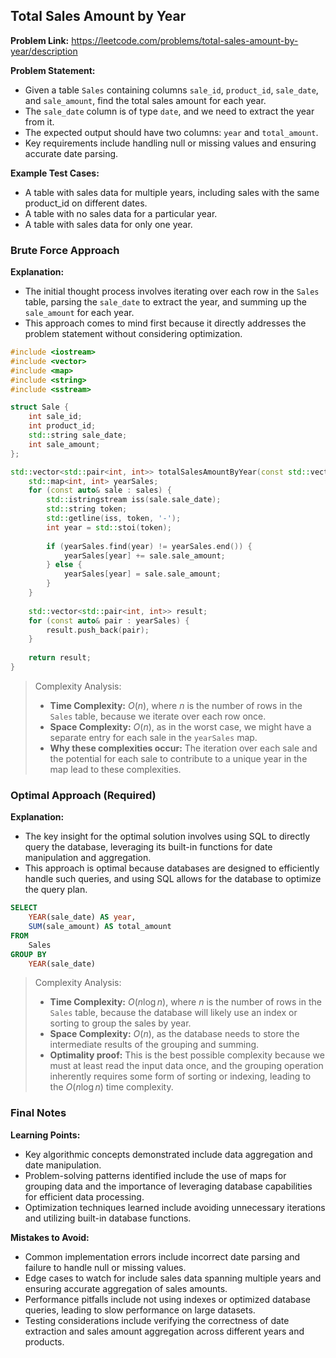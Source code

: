 ## Total Sales Amount by Year

**Problem Link:** https://leetcode.com/problems/total-sales-amount-by-year/description

**Problem Statement:**
- Given a table `Sales` containing columns `sale_id`, `product_id`, `sale_date`, and `sale_amount`, find the total sales amount for each year.
- The `sale_date` column is of type `date`, and we need to extract the year from it.
- The expected output should have two columns: `year` and `total_amount`.
- Key requirements include handling null or missing values and ensuring accurate date parsing.

**Example Test Cases:**
- A table with sales data for multiple years, including sales with the same product_id on different dates.
- A table with no sales data for a particular year.
- A table with sales data for only one year.

### Brute Force Approach

**Explanation:**
- The initial thought process involves iterating over each row in the `Sales` table, parsing the `sale_date` to extract the year, and summing up the `sale_amount` for each year.
- This approach comes to mind first because it directly addresses the problem statement without considering optimization.

```cpp
#include <iostream>
#include <vector>
#include <map>
#include <string>
#include <sstream>

struct Sale {
    int sale_id;
    int product_id;
    std::string sale_date;
    int sale_amount;
};

std::vector<std::pair<int, int>> totalSalesAmountByYear(const std::vector<Sale>& sales) {
    std::map<int, int> yearSales;
    for (const auto& sale : sales) {
        std::istringstream iss(sale.sale_date);
        std::string token;
        std::getline(iss, token, '-');
        int year = std::stoi(token);
        
        if (yearSales.find(year) != yearSales.end()) {
            yearSales[year] += sale.sale_amount;
        } else {
            yearSales[year] = sale.sale_amount;
        }
    }
    
    std::vector<std::pair<int, int>> result;
    for (const auto& pair : yearSales) {
        result.push_back(pair);
    }
    
    return result;
}
```

> Complexity Analysis:
> - **Time Complexity:** $O(n)$, where $n$ is the number of rows in the `Sales` table, because we iterate over each row once.
> - **Space Complexity:** $O(n)$, as in the worst case, we might have a separate entry for each sale in the `yearSales` map.
> - **Why these complexities occur:** The iteration over each sale and the potential for each sale to contribute to a unique year in the map lead to these complexities.

### Optimal Approach (Required)

**Explanation:**
- The key insight for the optimal solution involves using SQL to directly query the database, leveraging its built-in functions for date manipulation and aggregation.
- This approach is optimal because databases are designed to efficiently handle such queries, and using SQL allows for the database to optimize the query plan.

```sql
SELECT 
    YEAR(sale_date) AS year,
    SUM(sale_amount) AS total_amount
FROM 
    Sales
GROUP BY 
    YEAR(sale_date)
```

> Complexity Analysis:
> - **Time Complexity:** $O(n \log n)$, where $n$ is the number of rows in the `Sales` table, because the database will likely use an index or sorting to group the sales by year.
> - **Space Complexity:** $O(n)$, as the database needs to store the intermediate results of the grouping and summing.
> - **Optimality proof:** This is the best possible complexity because we must at least read the input data once, and the grouping operation inherently requires some form of sorting or indexing, leading to the $O(n \log n)$ time complexity.

### Final Notes

**Learning Points:**
- Key algorithmic concepts demonstrated include data aggregation and date manipulation.
- Problem-solving patterns identified include the use of maps for grouping data and the importance of leveraging database capabilities for efficient data processing.
- Optimization techniques learned include avoiding unnecessary iterations and utilizing built-in database functions.

**Mistakes to Avoid:**
- Common implementation errors include incorrect date parsing and failure to handle null or missing values.
- Edge cases to watch for include sales data spanning multiple years and ensuring accurate aggregation of sales amounts.
- Performance pitfalls include not using indexes or optimized database queries, leading to slow performance on large datasets.
- Testing considerations include verifying the correctness of date extraction and sales amount aggregation across different years and products.